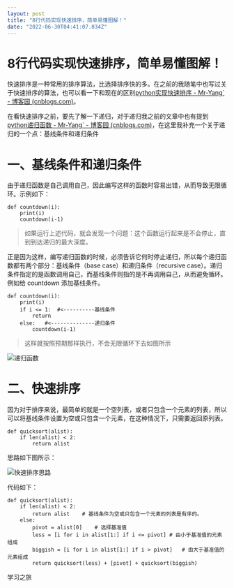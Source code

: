 ```yaml
---
layout: post
title: "8行代码实现快速排序，简单易懂图解！"
date: "2022-06-30T04:41:07.034Z"
---
```

8行代码实现快速排序，简单易懂图解！
==================

快速排序是一种常用的排序算法，比选择排序快的多。在之前的我随笔中也写过关于快速排序的算法，也可以看一下和现在的区别[python实现快速排序 - Mr-Yang\` - 博客园 (cnblogs.com)](https://www.cnblogs.com/XiaoYang-sir/p/15112834.html#%E4%BA%94%E5%BF%AB%E9%80%9F%E6%8E%92%E5%BA%8F)。

在看快速排序之前，要先了解一下递归，对于递归我之前的文章中也有提到[python递归函数 - Mr-Yang\` - 博客园 (cnblogs.com)](https://www.cnblogs.com/XiaoYang-sir/p/14714877.html)，在这里我补充一个关于递归的一个点：基线条件和递归条件

一、基线条件和递归条件
===========

由于递归函数是自己调用自己，因此编写这样的函数时容易出错，从而导致无限循环。示例如下：

    def countdown(i):
        print(i)
        countdown(i-1)
    

> 如果运行上述代码，就会发现一个问题：这个函数运行起来是不会停止，直到到达递归的最大深度。

正是因为这样，编写递归函数的时候，必须告诉它何时停止递归，所以每个递归函数都有两个部分：基线条件（base case）和递归条件（recursive case）。递归条件指定的是函数调用自己，而基线条件则指的是不再调用自己，从而避免循环。例如给 countdown 添加基线条件。

    def countdown(i):
        print(i)
       	if i <= 1:	#<----------基线条件
            return
        else:	#<--------------递归条件
            countdown(i-1)
    

> 这样就按照预期那样执行，不会无限循环下去如图所示

![递归函数](https://typora-img-1304393867.cos.ap-shanghai.myqcloud.com/images/202206300956548.png)

二、快速排序
======

因为对于排序来说，最简单的就是一个空列表，或者只包含一个元素的列表，所以可以将基线条件设置为空或只包含一个元素，在这种情况下，只需要返回原列表。

    def quicksort(alist):
        if len(alist) < 2:
            return alist
    

思路如下图所示：

![快速排序思路](https://typora-img-1304393867.cos.ap-shanghai.myqcloud.com/images/202206300957250.png)

代码如下：

    def quicksort(alist):
        if len(alist) < 2:
            return alist	# 基线条件为空或只包含一个元素的列表是有序的。
        else:
            pivot = alist[0]	# 选择基准值
            less = [i for i in alist[1:] if i <= pivot]	# 由小于基准值的元素组成
            biggish = [i for i in alist[1:] if i > pivot]	# 由大于基准值的元素组成
            return quicksort(less) + [pivot] + quicksort(biggish)
    

学习之旅